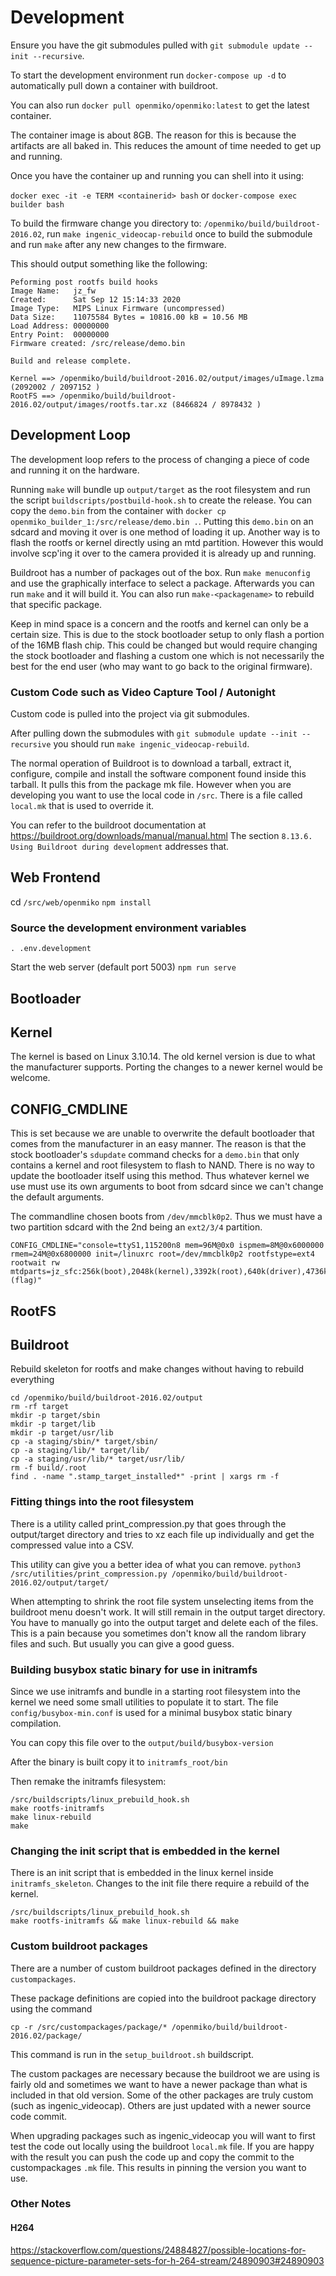 # Development

Ensure you have the git submodules pulled with `git submodule update --init --recursive`.

To start the development environment run `docker-compose up -d` to automatically pull down a container with buildroot.

You can also run `docker pull openmiko/openmiko:latest` to get the latest container.

The container image is about 8GB. The reason for this is because the artifacts are all baked in.
This reduces the amount of time needed to get up and running.

Once you have the container up and running you can shell into it using:

`docker exec -it -e TERM <containerid> bash` or
`docker-compose exec builder bash`

To build the firmware change you directory to:
`/openmiko/build/buildroot-2016.02`, run `make ingenic_videocap-rebuild` once to build the submodule and run `make` after any new changes to the firmware.

This should output something like the following:

```
Peforming post rootfs build hooks
Image Name:   jz_fw
Created:      Sat Sep 12 15:14:33 2020
Image Type:   MIPS Linux Firmware (uncompressed)
Data Size:    11075584 Bytes = 10816.00 kB = 10.56 MB
Load Address: 00000000
Entry Point:  00000000
Firmware created: /src/release/demo.bin

Build and release complete.

Kernel ==> /openmiko/build/buildroot-2016.02/output/images/uImage.lzma (2092002 / 2097152 )
RootFS ==> /openmiko/build/buildroot-2016.02/output/images/rootfs.tar.xz (8466824 / 8978432 )
```

## Development Loop

The development loop refers to the process of changing a piece of code and running it on the hardware.

Running `make` will bundle up `output/target` as the root filesystem and run the script `buildscripts/postbuild-hook.sh` to create the release. You can copy the `demo.bin` from the container with `docker cp openmiko_builder_1:/src/release/demo.bin .`. Putting this `demo.bin` on an sdcard and moving it over is one method of loading it up. Another way is to flash the rootfs or kernel directly using an mtd partition. However this would involve scp'ing it over to the camera provided it is already up and running.


Buildroot has a number of packages out of the box. Run `make menuconfig` and use the graphically interface to select a package. Afterwards you can run `make` and it will build it. You can also run `make-<packagename>` to rebuild that specific package.

Keep in mind space is a concern and the rootfs and kernel can only be a certain size. This is due to the stock bootloader setup to only flash a portion of the 16MB flash chip. This could be changed but would require changing the stock bootloader and flashing a custom one which is not necessarily the best for the end user (who may want to go back to the original firmware).

### Custom Code such as Video Capture Tool / Autonight

Custom code is pulled into the project via git submodules.

After pulling down the submodules with `git submodule update --init --recursive` you should run `make ingenic_videocap-rebuild`.


The normal operation of Buildroot is to download a tarball, extract it, configure, compile and install the software component found inside this tarball. It pulls this from the package mk file. However when you are developing you want to use the local code in `/src`. There is a file called `local.mk` that is used to override it.

You can refer to the buildroot documentation at https://buildroot.org/downloads/manual/manual.html
The section `8.13.6. Using Buildroot during development` addresses that.



## Web Frontend

cd `/src/web/openmiko`
`npm install`

### Source the development environment variables
`. .env.development `

Start the web server (default port 5003)
`npm run serve`



## Bootloader



## Kernel

The kernel is based on Linux 3.10.14. The old kernel version is due to what the manufacturer supports. Porting the changes to a newer kernel would be welcome.



CONFIG_CMDLINE
---

This is set because we are unable to overwrite the default bootloader that comes from the manufacturer in an easy manner. The reason is that the stock bootloader's `sdupdate` command checks for a `demo.bin` that only contains a kernel and root filesystem to flash to NAND. There is no way to update the bootloader itself using this method. Thus whatever kernel we use must use its own arguments to boot from sdcard since we can't change the default arguments.

The commandline chosen boots from `/dev/mmcblk0p2`. Thus we must have a two partition sdcard with the 2nd being an `ext2/3/4` partition.

```
CONFIG_CMDLINE="console=ttyS1,115200n8 mem=96M@0x0 ispmem=8M@0x6000000 rmem=24M@0x6800000 init=/linuxrc root=/dev/mmcblk0p2 rootfstype=ext4 rootwait rw mtdparts=jz_sfc:256k(boot),2048k(kernel),3392k(root),640k(driver),4736k(appfs),2048k(backupk),640k(backupd),2048k(backupa),256k(config),256k(para),-(flag)"
```

## RootFS




## Buildroot

Rebuild skeleton for rootfs and make changes without having to rebuild everything

```
cd /openmiko/build/buildroot-2016.02/output
rm -rf target
mkdir -p target/sbin
mkdir -p target/lib
mkdir -p target/usr/lib
cp -a staging/sbin/* target/sbin/
cp -a staging/lib/* target/lib/
cp -a staging/usr/lib/* target/usr/lib/
rm -f build/.root
find . -name ".stamp_target_installed*" -print | xargs rm -f
```


### Fitting things into the root filesystem

There is a utility called print_compression.py that goes through the output/target directory and tries to xz each file up individually and get the compressed value into a CSV.

This utility can give you a better idea of what you can remove.
`python3 /src/utilities/print_compression.py /openmiko/build/buildroot-2016.02/output/target/`

When attempting to shrink the root file system unselecting items from the buildroot menu doesn't work.
It will still remain in the output target directory. You have to manually go into the output target and delete each of the files. This is a pain because you sometimes don't know all the random library files and such. But usually you can give a good guess.



### Building busybox static binary for use in initramfs

Since we use initramfs and bundle in a starting root filesystem into the kernel we need some small utilities to populate it to start. The file `config/busybox-min.conf` is used for a minimal busybox static binary compilation.

You can copy this file over to the `output/build/busybox-version`

After the binary is built copy it to `initramfs_root/bin`

Then remake the initramfs filesystem:

```
/src/buildscripts/linux_prebuild_hook.sh
make rootfs-initramfs
make linux-rebuild
make
```

### Changing the init script that is embedded in the kernel

There is an init script that is embedded in the linux kernel inside `initramfs_skeleton`. Changes to the init file there require a rebuild of the kernel.

```
/src/buildscripts/linux_prebuild_hook.sh
make rootfs-initramfs && make linux-rebuild && make
```




### Custom buildroot packages

There are a number of custom buildroot packages defined in the directory `custompackages`.

These package definitions are copied into the buildroot package directory using the command

`cp -r /src/custompackages/package/* /openmiko/build/buildroot-2016.02/package/`

This command is run in the `setup_buildroot.sh` buildscript.

The custom packages are necessary because the buildroot we are using is fairly old and sometimes we want to have a newer package than what is included in that old version. Some of the other packages are truly custom (such as ingenic_videocap). Others are just updated with a newer source code commit.

When upgrading packages such as ingenic_videocap you will want to first test the code out locally using the buildroot `local.mk` file. If you are happy with the result you can push the code up and copy the commit to the custompackages `.mk` file. This results in pinning the version you want to use.


### Other Notes

#### H264

https://stackoverflow.com/questions/24884827/possible-locations-for-sequence-picture-parameter-sets-for-h-264-stream/24890903#24890903



